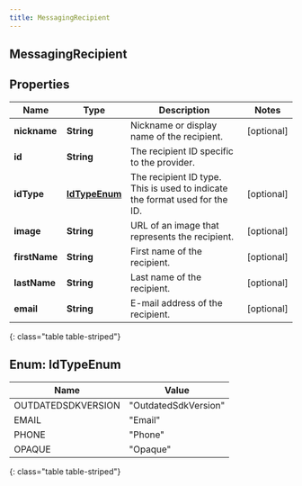 ```yaml
---
title: MessagingRecipient
---
```

## MessagingRecipient


## Properties

| Name | Type | Description | Notes |
| ------------ | ------------- | ------------- | ------------- |
| **nickname** | <!----><!---->**String**<!----> | Nickname or display name of the recipient. |  [optional] |
| **id** | <!----><!---->**String**<!----> | The recipient ID specific to the provider. |  |
| **idType** | [**IdTypeEnum**](#IdTypeEnum)<!----> | The recipient ID type. This is used to indicate the format used for the ID. |  [optional] |
| **image** | <!----><!---->**String**<!----> | URL of an image that represents the recipient. |  [optional] |
| **firstName** | <!----><!---->**String**<!----> | First name of the recipient. |  [optional] |
| **lastName** | <!----><!---->**String**<!----> | Last name of the recipient. |  [optional] |
| **email** | <!----><!---->**String**<!----> | E-mail address of the recipient. |  [optional] |
{: class="table table-striped"}


<a name="IdTypeEnum"></a>

## Enum: IdTypeEnum

| Name | Value |
| ---- | ----- |
| OUTDATEDSDKVERSION | &quot;OutdatedSdkVersion&quot; |
| EMAIL | &quot;Email&quot; |
| PHONE | &quot;Phone&quot; |
| OPAQUE | &quot;Opaque&quot; |
{: class="table table-striped"}



